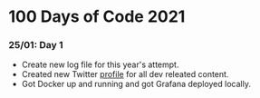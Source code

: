 # 100 Days of Code 2021

### 25/01: Day 1 

- Create new log file for this year's attempt. 
- Created new Twitter [profile](https://twitter.com/elliotdev_) for all dev releated content.
- Got Docker up and running and got Grafana deployed locally.
